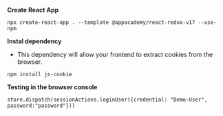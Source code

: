**Create React App**

```
npx create-react-app . --template @appacademy/react-redux-v17 --use-npm
```

**Instal dependency**

- This dependency will allow your frontend to extract cookies from the browser.

```
npm install js-cookie
```

**Testing in the browser console**

```
store.dispatch(sessionActions.loginUser({credential: "Demo-User", password:"password"}))
```
